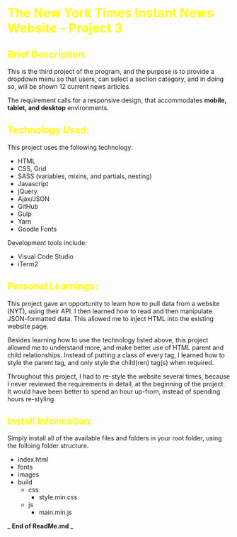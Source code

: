 <H1 style='color:yellow'>The New York Times Instant News Website - Project 3</H1>

<H2 style='color:yellow'>Brief Description:</H2>

This is the third project of the program, and the purpose is to provide a dropdown menu so that users,
can select a section category, and in doing so, will be shown 12 current news articles.

The requirement calls for a responsive design, that accommodates **mobile, tablet, and desktop** environments.

<H2 style='color:yellow'>Technology Used:</H2>

This project uses the following technology:

- HTML
- CSS, Grid
- SASS (variables, mixins, and partials, nesting)
- Javascript
- jQuery
- Ajax/JSON
- GitHub
- Gulp
- Yarn
- Goodle Fonts

Development tools include:

- Visual Code Studio
- iTerm2

<H2 style='color:yellow'>Personal Learnings:</H2>

This project gave an opportunity to learn how to pull data from a website (NYT), using their API. I then learned
how to read and then manipulate JSON-formatted data. This allowed me to inject HTML into the existing website page.

Besides learning how to use the technology listed above, this project allowed me to understand more, and make better use of HTML parent and child relationships. Instead of putting a class of every tag, I learned how to
style the parent tag, and only style the child(ren) tag(s) when required.

Throughout this project, I had to re-style the website several times, because I never reviewed the requirements in detail, at the beginning of the project. It would have been better to spend an hour up-from, instead of spending hours re-styling.

<H2 style='color:yellow'>Install Information:</H2>

Simply install all of the available files and folders in your root folder, using the folloing folder structure.

- index.html
- fonts
- images
- build
  - css
    - style.min.css
  - js
    - main.min.js

**_ End of ReadMe.md _**
